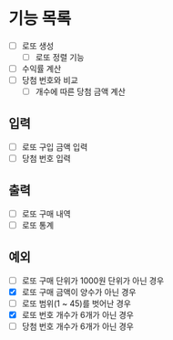 # 기능 목록
- [ ] 로또 생성
  - [ ] 로또 정렬 기능
- [ ] 수익률 계산
- [ ] 당첨 번호와 비교
    - [ ] 개수에 따른 당첨 금액 계산

## 입력
- [ ] 로또 구입 금액 입력
- [ ] 당첨 번호 입력

## 출력
- [ ] 로또 구매 내역
- [ ] 로또 통계

## 예외
- [ ] 로또 구매 단위가 1000원 단위가 아닌 경우
- [X] 로또 구매 금액이 양수가 아닌 경우
- [ ] 로또 범위(1 ~ 45)를 벗어난 경우
- [x] 로또 번호 개수가 6개가 아닌 경우
- [ ] 당첨 번호 개수가 6개가 아닌 경우
